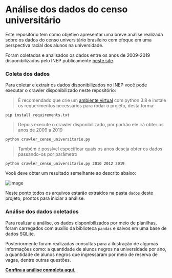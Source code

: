 # Análise dos dados do censo universitário

Este repositório tem como objetivo apresentar uma breve análise realizada sobre os dados do censo universitário brasileiro com efoque em uma perspectiva racial dos alunos na universidade.

Foram coletados e analisados os dados entre os anos de 2009-2019 disponibilizados pelo INEP publicamente [neste site](https://www.gov.br/inep/pt-br/areas-de-atuacao/pesquisas-estatisticas-e-indicadores/censo-da-educacao-superior/resultados?_authenticator=73b6b0e03f10cadf5ec8ab8e09e6be4f931e571f).


### Coleta dos dados

Para coletar e extrair os dados disponibilizados no INEP você pode executar o crawler disponibilizado neste repositório:

> É recomendado que crie um [ambiente virtual](https://virtualenv.pypa.io/en/latest/) com python 3.8 e instale os requerimentos necessários para rodar o projeto, desta forma:

```
pip install requirements.txt
```

> Depois execute o crawler disponibilizado, por padrão ele irá obter os anos de 2009 a 2019

```
python crawler_censo_universitario.py
```

> Também é possível especificar quais os anos deseja obter os dados passando-os por parâmetro

```
python crawler_censo_universitario.py 2010 2012 2019
```

Você deve obter um resultado semelhante ao descrito abaixo:

![image](https://user-images.githubusercontent.com/3440180/100755727-3fff3680-33cb-11eb-8869-20b906c6c978.png)

Neste ponto todos os arquivos estarão extraídos na pasta `dados` deste projeto, prontos para iniciar a análise.


### Análise dos dados coletados

Para realizar a análise, os dados disponibilizados por meio de planilhas, foram carregados com auxílio da biblioteca `pandas` e salvos em uma base de dados SQLite.

Posteriormente foram realizadas consultas para a ilustração de algumas informações como: a quantidade de alunos negros na universidade por ano, a quantidade de alunos negros que ingressaram por meio de reserva de vagas, dentre outras questões.

[**Confira a análise completa aqui.**](analise.ipynb)